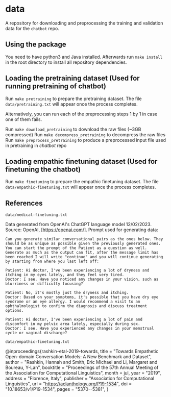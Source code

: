 # data
A repository for downloading and preprocessing the training and validation data for the `chatbot` repo.

## Using the package
You need to have python3 and Java installed.
Afterwards run `make install` in the root directory to install all repository dependencies.

## Loading the pretraining dataset (Used for running pretraining of chatbot)
Run `make pretraining` to prepare the pretraining dataset. The file `data/pretraining.txt` will appear once the process completes.

Alternatively, you can run each of the preprocessing steps 1 by 1 in case one of them fails.

Run `make download_pretraining` to download the raw files (~3GB compressed)
Run `make decompress_pretraining` to decompress the raw files
Run `make preprocess_pretraining` to produce a preprocessed input file used in pretraining in *chatbot* repo

## Loading empathic finetuning dataset (Used for finetuning the chatbot)
Run `make finetuning` to prepare the empathic finetuning dataset. The file `data/empathic-finetuning.txt` will appear once the process completes.

## References
`data/medical-finetuning.txt`

Data generated from OpenAI's ChatGPT language model 12/02/2023. Source: OpenAI, [https://openai.com/].
Prompt used for generating data:
```
Can you generate similar conversational pairs as the ones below. They should be as unique as possible given the previously generated ones. You can start the prompt of the Patient as a question as well. Generate as much as the output can fit, after the message limit has been reached I will write "continue" and you will continue generating by starting from where you last left off:

Patient: Hi doctor, I've been experiencing a lot of dryness and itching in my eyes lately, and they feel very tired.
Doctor: I see. Have you noticed any changes in your vision, such as blurriness or difficulty focusing?

Patient: No, it's mostly just the dryness and itching.
Doctor: Based on your symptoms, it's possible that you have dry eye syndrome or an eye allergy. I would recommend a visit to an ophthalmologist to confirm the diagnosis and discuss treatment options.

Patient: Hi doctor, I've been experiencing a lot of pain and discomfort in my pelvic area lately, especially during sex.
Doctor: I see. Have you experienced any changes in your menstrual cycle or vaginal discharge?
```


`data/empathic-finetuning.txt`

@inproceedings{rashkin-etal-2019-towards,
    title = "Towards Empathetic Open-domain Conversation Models: A New Benchmark and Dataset",
    author = "Rashkin, Hannah  and
      Smith, Eric Michael  and
      Li, Margaret  and
      Boureau, Y-Lan",
    booktitle = "Proceedings of the 57th Annual Meeting of the Association for Computational Linguistics",
    month = jul,
    year = "2019",
    address = "Florence, Italy",
    publisher = "Association for Computational Linguistics",
    url = "https://aclanthology.org/P19-1534",
    doi = "10.18653/v1/P19-1534",
    pages = "5370--5381",
}
